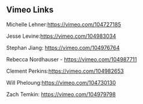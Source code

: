 ## Vimeo Links
Michelle Lehner:https://vimeo.com/104727185

Jesse Levine:https://vimeo.com/104983034

Stephan Jiang: https://vimeo.com/104976764

Rebecca Nordhauser - https://vimeo.com/104987711

Clement Perkins:https://vimeo.com/104982653

Will Pheloung:https://vimeo.com/104730130

Zach Temkin: https://vimeo.com/104979798

